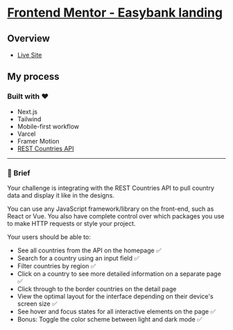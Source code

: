 # [Frontend Mentor - Easybank landing](https://www.frontendmentor.io/challenges/rest-countries-api-with-color-theme-switcher-5cacc469fec04111f7b848ca)

## Overview

-   [Live Site](https://rest-countries-khaki-kappa.vercel.app/)

## My process

### Built with ❤️

-   Next.js
-   Tailwind
-   Mobile-first workflow
-   Varcel
-   Framer Motion
-   [REST Countries API](https://restcountries.com/)

---

### 📝 Brief

Your challenge is integrating with the REST Countries API to pull country data and display it like in the designs.

You can use any JavaScript framework/library on the front-end, such as React or Vue. You also have complete control over which packages you use to make HTTP requests or style your project.

Your users should be able to:
- See all countries from the API on the homepage ✅
- Search for a country using an input field ✅
- Filter countries by region ✅
- Click on a country to see more detailed information on a separate page ✅
- Click through to the border countries on the detail page
- View the optimal layout for the interface depending on their device's screen size ✅
- See hover and focus states for all interactive elements on the page ✅
- Bonus: Toggle the color scheme between light and dark mode ✅
